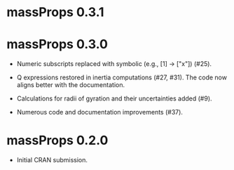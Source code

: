 # massProps 0.3.1

# massProps 0.3.0

* Numeric subscripts replaced with symbolic (e.g., [1] -> ["x"]) (#25).

* Q expressions restored in inertia computations (#27, #31). The code now aligns
  better with the documentation.
  
* Calculations for radii of gyration and their uncertainties added (#9).

* Numerous code and documentation improvements (#37).

# massProps 0.2.0

* Initial CRAN submission.
